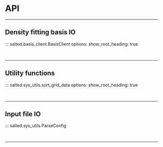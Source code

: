 # API

---

## Density fitting basis IO

::: salted.basis_client.BasisClient
    options:
      show_root_heading: true

<br> <!-- larger space -->

---

## Utility functions

::: salted.sys_utils.sort_grid_data
    options:
      show_root_heading: true

<br> <!-- larger space -->

---

## Input file IO

::: salted.sys_utils.ParseConfig


<br> <!-- larger space -->

---

